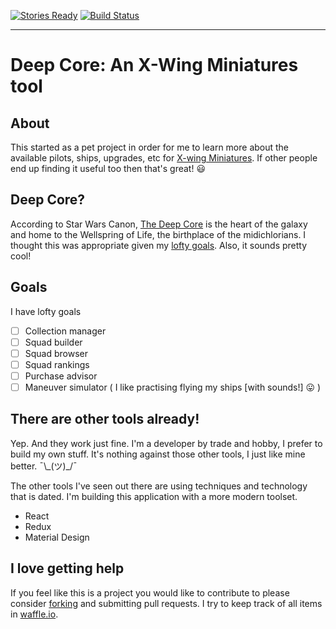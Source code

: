 
[![Stories Ready](https://badge.waffle.io/stevegood/deep_core.png?label=ready&title=Ready)](https://waffle.io/stevegood/deep_core?utm_source=badge) [![Build Status](https://travis-ci.org/stevegood/deep_core.svg?branch=master)](https://travis-ci.org/stevegood/deep_core)

---

# Deep Core: An X-Wing Miniatures tool

## About

This started as a pet project in order for me to learn more about the available pilots, ships, upgrades, etc for [X-wing Miniatures](https://www.fantasyflightgames.com/en/products/x-wing/). If other people end up finding it useful too then that's great! :smiley:

## Deep Core?

According to Star Wars Canon, [The Deep Core](http://starwars.wikia.com/wiki/Deep_Core) is the heart of the galaxy and home to the Wellspring of Life, the birthplace of the midichlorians. I thought this was appropriate given my [lofty goals](#goals). Also, it sounds pretty cool!

## Goals

I have lofty goals

- [ ] Collection manager
- [ ] Squad builder
- [ ] Squad browser
- [ ] Squad rankings
- [ ] Purchase advisor
- [ ] Maneuver simulator ( I like practising flying my ships [with sounds!] :stuck_out_tongue: )

## There are other tools already!

Yep. And they work just fine. I'm a developer by trade and hobby, I prefer to build my own stuff. It's nothing against those other tools, I just like mine better. ¯\\\_(ツ)\_/¯

The other tools I've seen out there are using techniques and technology that is dated. I'm building this application with a more modern toolset.

- React
- Redux
- Material Design

## I love getting help

If you feel like this is a project you would like to contribute to please consider [forking](https://github.com/stevegood/deep_core/projects#fork-destination-box) and submitting pull requests. I try to keep track of all items in [waffle.io](https://waffle.io/stevegood/deep_core).
